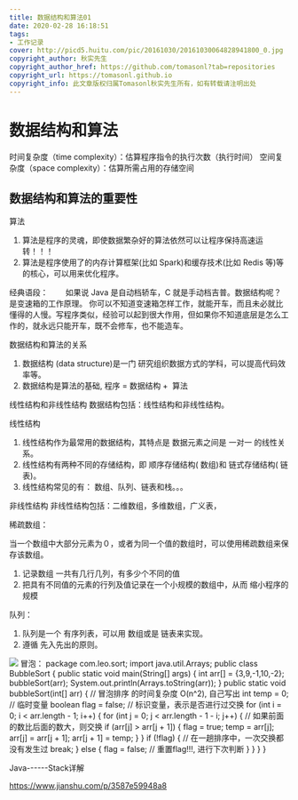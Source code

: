 ```yaml
---
title: 数据结构和算法01
date: 2020-02-28 16:18:51
tags:
- 工作记录
cover: http://picd5.huitu.com/pic/20161030/20161030064828941800_0.jpg
copyright_author: 秋实先生
copyright_author_href: https://github.com/tomasonl?tab=repositories
copyright_url: https://tomasonl.github.io
copyright_info: 此文章版权归属Tomasonl秋实先生所有，如有转载请注明出处
---
```

# 数据结构和算法
时间复杂度（time complexity）：估算程序指令的执行次数（执行时间）
空间复杂度（space complexity）：估算所需占用的存储空间
<!-- more -->
## 数据结构和算法的重要性

算法
1) 算法是程序的灵魂，即使数据繁杂好的算法依然可以让程序保持高速运转！！！
2) 算法是程序使用了的内存计算框架(比如 Spark)和缓存技术(比如 Redis 等)等的核心，可以用来优化程序。

经典语段：
       如果说 Java 是自动档轿车，C 就是手动档吉普。数据结构呢？是变速箱的工作原理。
你可以不知道变速箱怎样工作，就能开车，而且未必就比懂得的人慢。写程序类似，经验可以起到很大作用，但如果你不知道底层是怎么工作的，就永远只能开车，既不会修车，也不能造车。

数据结构和算法的关系

1) 数据结构 (data structure)是一门 研究组织数据方式的学科，可以提高代码效率等。
2) 数据结构是算法的基础, 程序 = 数据结构 +  算法

线性结构和非线性结构
数据结构包括：线性结构和非线性结构。

线性结构
1) 线性结构作为最常用的数据结构，其特点是 数据元素之间是 一对一 的线性关系。
2) 线性结构有两种不同的存储结构，即 顺序存储结构( 数组)和 链式存储结构( 链表)。
3) 线性结构常见的有： 数组、队列、链表和栈。。。

非线性结构
非线性结构包括：二维数组，多维数组，广义表，

稀疏数组：

当一个数组中大部分元素为０，或者为同一个值的数组时，可以使用稀疏数组来保存该数组。
1) 记录数组 一共有几行几列，有多少个不同的值
2) 把具有不同值的元素的行列及值记录在一个小规模的数组中，从而 缩小程序的规模


队列：
1) 队列是一个 有序列表，可以用 数组或是 链表来实现。
2) 遵循 先入先出的原则。
<img src="https://img-blog.csdnimg.cn/20190815143112818.png?x-oss-process=image/watermark,type_ZmFuZ3poZW5naGVpdGk,shadow_10,text_aHR0cHM6Ly9ibG9nLmNzZG4ubmV0L20wXzM3Njc2NDI5,size_16,color_FFFFFF,t_70">
冒泡：
 package com.leo.sort;
 import java.util.Arrays;
 public class BubbleSort {
	public static void main(String[] args) {
		int arr[] = {3,9,-1,10,-2};
		bubbleSort(arr);
		System.out.println(Arrays.toString(arr));
	}
	public static void bubbleSort(int[] arr) {
		// 冒泡排序 的时间复杂度 O(n^2), 自己写出
		int temp = 0; // 临时变量
		boolean flag = false; // 标识变量，表示是否进行过交换
		for (int i = 0; i < arr.length - 1; i++) {
 			for (int j = 0; j < arr.length - 1 - i; j++) {
				// 如果前面的数比后面的数大，则交换
				if (arr[j] > arr[j + 1]) {
					flag = true;
					temp = arr[j];
					arr[j] = arr[j + 1];
					arr[j + 1] = temp;
				}
			}
			if (!flag) { // 在一趟排序中，一次交换都没有发生过
				break;
			} else {
				flag = false; // 重置flag!!!, 进行下次判断
			}
		}
	}
 }

Java------Stack详解

https://www.jianshu.com/p/3587e59948a8
